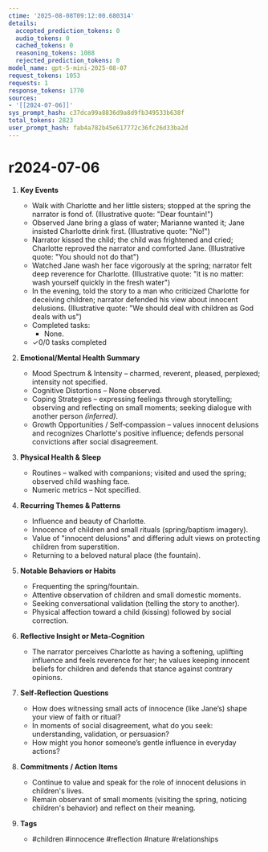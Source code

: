 ```yaml
---
ctime: '2025-08-08T09:12:00.680314'
details:
  accepted_prediction_tokens: 0
  audio_tokens: 0
  cached_tokens: 0
  reasoning_tokens: 1088
  rejected_prediction_tokens: 0
model_name: gpt-5-mini-2025-08-07
request_tokens: 1053
requests: 1
response_tokens: 1770
sources:
- '[[2024-07-06]]'
sys_prompt_hash: c37dca99a8836d9a8d9fb349533b638f
total_tokens: 2823
user_prompt_hash: fab4a782b45e617772c36fc26d33ba2d
---
```

# r2024-07-06

1. **Key Events**
   - Walk with Charlotte and her little sisters; stopped at the spring the narrator is fond of. (Illustrative quote: "Dear fountain!")  
   - Observed Jane bring a glass of water; Marianne wanted it; Jane insisted Charlotte drink first. (Illustrative quote: "No!")  
   - Narrator kissed the child; the child was frightened and cried; Charlotte reproved the narrator and comforted Jane. (Illustrative quote: "You should not do that")  
   - Watched Jane wash her face vigorously at the spring; narrator felt deep reverence for Charlotte. (Illustrative quote: "it is no matter: wash yourself quickly in the fresh water")  
   - In the evening, told the story to a man who criticized Charlotte for deceiving children; narrator defended his view about innocent delusions. (Illustrative quote: "We should deal with children as God deals with us")  
   - Completed tasks:  
     - None.  
   - ✓0/0 tasks completed

2. **Emotional/Mental Health Summary**
   - Mood Spectrum & Intensity – charmed, reverent, pleased, perplexed; intensity not specified.  
   - Cognitive Distortions – None observed.  
   - Coping Strategies – expressing feelings through storytelling; observing and reflecting on small moments; seeking dialogue with another person *(inferred)*.  
   - Growth Opportunities / Self‑compassion – values innocent delusions and recognizes Charlotte's positive influence; defends personal convictions after social disagreement.

3. **Physical Health & Sleep**
   - Routines – walked with companions; visited and used the spring; observed child washing face.  
   - Numeric metrics – Not specified.

4. **Recurring Themes & Patterns**
   - Influence and beauty of Charlotte.  
   - Innocence of children and small rituals (spring/baptism imagery).  
   - Value of "innocent delusions" and differing adult views on protecting children from superstition.  
   - Returning to a beloved natural place (the fountain).

5. **Notable Behaviors or Habits**
   - Frequenting the spring/fountain.  
   - Attentive observation of children and small domestic moments.  
   - Seeking conversational validation (telling the story to another).  
   - Physical affection toward a child (kissing) followed by social correction.

6. **Reflective Insight or Meta‑Cognition**
   - The narrator perceives Charlotte as having a softening, uplifting influence and feels reverence for her; he values keeping innocent beliefs for children and defends that stance against contrary opinions.

7. **Self‑Reflection Questions**
   - How does witnessing small acts of innocence (like Jane’s) shape your view of faith or ritual?  
   - In moments of social disagreement, what do you seek: understanding, validation, or persuasion?  
   - How might you honor someone’s gentle influence in everyday actions?

8. **Commitments / Action Items**
   - Continue to value and speak for the role of innocent delusions in children's lives.  
   - Remain observant of small moments (visiting the spring, noticing children's behavior) and reflect on their meaning.

9. **Tags**
   - #children #innocence #reflection #nature #relationships